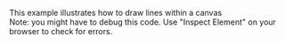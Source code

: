 This example illustrates how to draw lines within a canvas <br>
Note: you might have to debug this code. Use "Inspect Element" on your browser to check for errors.

